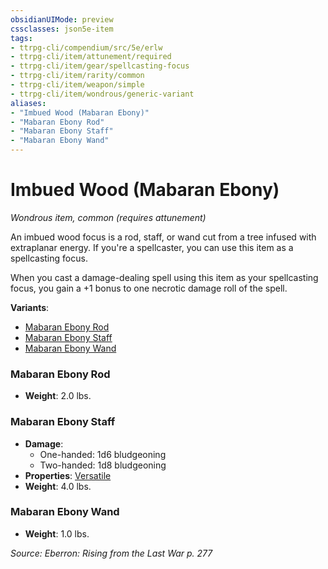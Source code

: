 ```yaml
---
obsidianUIMode: preview
cssclasses: json5e-item
tags:
- ttrpg-cli/compendium/src/5e/erlw
- ttrpg-cli/item/attunement/required
- ttrpg-cli/item/gear/spellcasting-focus
- ttrpg-cli/item/rarity/common
- ttrpg-cli/item/weapon/simple
- ttrpg-cli/item/wondrous/generic-variant
aliases: 
- "Imbued Wood (Mabaran Ebony)"
- "Mabaran Ebony Rod"
- "Mabaran Ebony Staff"
- "Mabaran Ebony Wand"
---
```

# Imbued Wood (Mabaran Ebony)
*Wondrous item, common (requires attunement)*  



An imbued wood focus is a rod, staff, or wand cut from a tree infused with extraplanar energy. If you're a spellcaster, you can use this item as a spellcasting focus.

When you cast a damage-dealing spell using this item as your spellcasting focus, you gain a +1 bonus to one necrotic damage roll of the spell.

**Variants**:
- [Mabaran Ebony Rod](#Mabaran%20Ebony%20Rod)
- [Mabaran Ebony Staff](#Mabaran%20Ebony%20Staff)
- [Mabaran Ebony Wand](#Mabaran%20Ebony%20Wand)

### Mabaran Ebony Rod

- **Weight**: 2.0 lbs.

### Mabaran Ebony Staff

- **Damage**:
  - One-handed: 1d6 bludgeoning
  - Two-handed: 1d8 bludgeoning
- **Properties**: [Versatile](Інструменти%20ДМ/CLI/rules/item-properties.md#Versatile)
- **Weight**: 4.0 lbs.

### Mabaran Ebony Wand

- **Weight**: 1.0 lbs.


*Source: Eberron: Rising from the Last War p. 277*